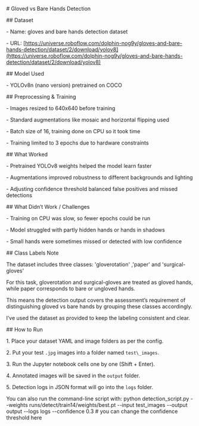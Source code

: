 \# Gloved vs Bare Hands Detection



\## Dataset  

\- Name: gloves and bare hands detection dataset  

\- URL: \[https://universe.roboflow.com/dolphin-nog9y/gloves-and-bare-hands-detection/dataset/2/download/yolov8](https://universe.roboflow.com/dolphin-nog9y/gloves-and-bare-hands-detection/dataset/2/download/yolov8)  



\## Model Used  

\- YOLOv8n (nano version) pretrained on COCO  



\## Preprocessing \& Training  

\- Images resized to 640x640 before training  

\- Standard augmentations like mosaic and horizontal flipping used  

\- Batch size of 16, training done on CPU so it took time  

\- Training limited to 3 epochs due to hardware constraints  



\## What Worked  

\- Pretrained YOLOv8 weights helped the model learn faster  

\- Augmentations improved robustness to different backgrounds and lighting  

\- Adjusting confidence threshold balanced false positives and missed detections  



\## What Didn’t Work / Challenges  

\- Training on CPU was slow, so fewer epochs could be run  

\- Model struggled with partly hidden hands or hands in shadows  

\- Small hands were sometimes missed or detected with low confidence  



\## Class Labels Note  

The dataset includes three classes: 'gloverotation' ,'paper' and 'surgical-gloves'

For this task, gloverotation and surgical-gloves are treated as gloved hands, while paper corresponds to bare or ungloved hands.  

This means the detection output covers the assessment’s requirement of distinguishing gloved vs bare hands by grouping these classes accordingly.  

I’ve used the dataset as provided to keep the labeling consistent and clear.



\## How to Run

1\. Place your dataset YAML and image folders as per the config.  

2\. Put your test `.jpg` images into a folder named `test\_images`.  

3\. Run the Jupyter notebook cells one by one (Shift + Enter).  

4\. Annotated images will be saved in the `output` folder.  

5\. Detection logs in JSON format will go into the `logs` folder.

You can also run the command-line script with:
python detection\_script.py --weights runs/detect/train14/weights/best.pt --input test\_images --output output --logs logs --confidence 0.3    # you can change the confidence threshold here

